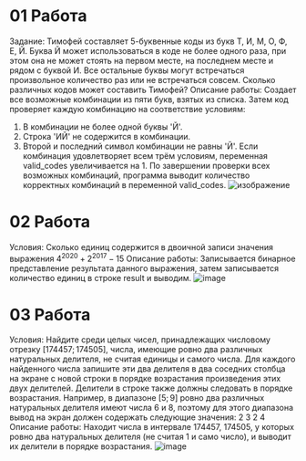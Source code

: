 # 01 Работа
Задание: Тимофей составляет 5-буквенные коды из букв Т, И, М, О, Ф, Е, Й. Буква Й может использоваться в коде не более одного раза, при этом она не может стоять на первом месте, на последнем месте и рядом с буквой И. Все остальные буквы могут встречаться произвольное количество раз или не встречаться совсем. Сколько различных кодов может составить Тимофей?
Описание работы: Cоздает все возможные комбинации из пяти букв, взятых из списка. Затем код проверяет каждую комбинацию на соответствие условиям:
1. В комбинации не более одной буквы 'Й'.
2. Строка 'ИЙ' не содержится в комбинации.
3. Второй и последний символ комбинации не равны 'Й'.
Если комбинация удовлетворяет всем трём условиям, переменная valid_codes увеличивается на 1. По завершении проверки всех возможных комбинаций, программа выводит количество корректных комбинаций в переменной valid_codes.
![изображение](https://github.com/QNekoma/python_labs2/assets/147964939/ce77d953-91e0-434f-9545-e9b48b84f86d)
# 02 Работа
Условия: Сколько единиц содержится в двоичной записи значения выражения $4^{2020}+2^{2017}−15$ 
Описание работы: Записывается бинарное представление результата данного выражения, затем записывается количество единиц в строке result и выводим.
![image](https://github.com/QNekoma/python_labs2/assets/147964939/90dc19e9-9b9e-4941-9a44-f80aba713bc9)
# 03 Работа
Условия: Найдите среди целых чисел, принадлежащих числовому отрезку [174457; 174505], числа, имеющие ровно два различных натуральных делителя, не считая единицы и самого числа. Для каждого найденного числа запишите эти два делителя в два соседних столбца на экране с новой строки в порядке возрастания произведения этих двух делителей. Делители в строке также должны следовать в порядке возрастания. Например, в диапазоне [5; 9] ровно два различных натуральных делителя имеют числа 6 и 8, поэтому для этого диапазона вывод на экран должен содержать следующие значения: 
2 3
2 4
Описание работы: Находит числа в интервале 174457, 174505, у которых ровно два натуральных делителя (не считая 1 и само число), и выводит их делители в порядке возрастания.
![image](https://github.com/QNekoma/python_labs2/assets/147964939/3a9a24c5-75f8-4575-ad93-27869d384ace)
